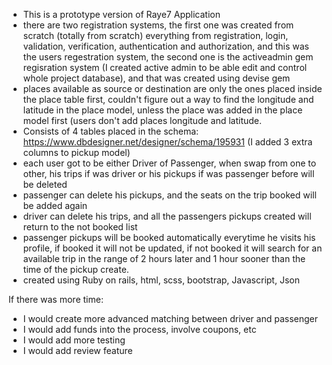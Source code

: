 - This is a prototype version of Raye7 Application
- there are two registration systems, the first one was created from scratch (totally from scratch) everything from registration, login, validation, verification, authentication and authorization, and this was the users regestration system, the second one is the activeadmin gem regisration system (I created active admin to be able edit and control whole project database), and that was created using devise gem
- places available as source or destination are only the ones placed inside the place table first, couldn't figure out a way to find the longitude and latitude in the place model, unless the place was added in the place model first (users don't add places longitude and latitude.
- Consists of 4 tables placed in the schema: https://www.dbdesigner.net/designer/schema/195931 (I added 3 extra columns to pickup model)
- each user got to be either Driver of Passenger, when swap from one to other, his trips if was driver or his pickups if was passenger before will be deleted
- passenger can delete his pickups, and the seats on the trip booked will be added again
- driver can delete his trips, and all the passengers pickups created will return to the not booked list
- passenger pickups will be booked automatically everytime he visits his profile, if booked it will not be updated, if not booked it will search for an available trip in the range of 2 hours later and 1 hour sooner than the time of the pickup create.
- created using Ruby on rails, html, scss, bootstrap, Javascript, Json


If there was more time:

- I would create more advanced matching between driver and passenger
- I would add funds into the process, involve coupons, etc
- I would add more testing
- I would add review feature
